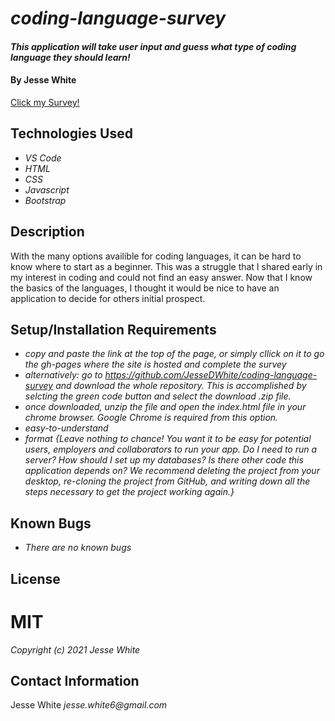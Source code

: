 # _coding-language-survey_
#### _This application will take user input and guess what type of coding language they should learn!_
#### By **Jesse White**
[Click my Survey!](JesseDWhite.github.io/coding-language-survey)
## Technologies Used
* _VS Code_
* _HTML_
* _CSS_
* _Javascript_
* _Bootstrap_
## Description
With the many options availible for coding languages, it can be hard to know where to start as a beginner. This was a struggle that I shared early in my interest in coding and could not find an easy answer. Now that I know the basics of the languages, I thought it would be nice to have an application to decide for others initial prospect.
## Setup/Installation Requirements
* _copy and paste the link at the top of the page, or simply cllick on it to go the gh-pages where the site is hosted and complete the survey_
* _alternatively: go to https://github.com/JesseDWhite/coding-language-survey and download the whole repository. This is accomplished by selcting the green code button and select the download .zip file._
* _once downloaded, unzip the file and open the index.html file in your chrome browser. Google Chrome is required from this option._
* _easy-to-understand_
* _format_
_{Leave nothing to chance! You want it to be easy for potential users, employers and collaborators to run your app. Do I need to run a server? How should I set up my databases? Is there other code this application depends on? We recommend deleting the project from your desktop, re-cloning the project from GitHub, and writing down all the steps necessary to get the project working again.}_
## Known Bugs
* _There are no known bugs_
## License
# MIT
_Copyright (c) 2021 Jesse White_
## Contact Information
Jesse White _jesse.white6@gmail.com_
